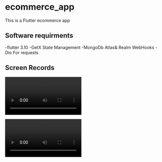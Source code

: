 # ecommerce_app
 This is a Flutter ecommerce app 
 ## Software  requirments
   -flutter 3.10
   -GetX State Management
   -MongoDb Atlas& Realm WebHooks
   -Dio For requests


  ## Screen Records
  <video src="https://user-images.githubusercontent.com/47029136/158943416-75f259a4-b681-4830-baf4-24dc554313f1.mp4" width=250/></video>
  
  <video src="https://user-images.githubusercontent.com/47029136/158943390-0dd961ea-23fd-4b2d-bff5-c0a1e9bb6409.mp4" width=250/></video>

